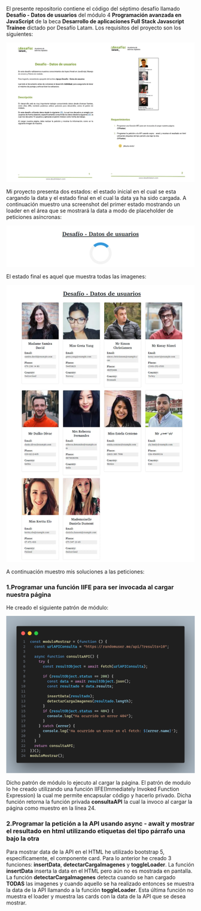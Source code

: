 El presente repositorio contiene el código del séptimo desafío llamado **Desafío - Datos de usuarios** del módulo 4 **Programación avanzada en JavaScript** de la beca **Desarrollo de aplicaciones Full Stack Javascript Trainee** dictado por Desafío Latam. Los requisitos del proyecto son los siguientes:

![Requisitos Proyecto](./assets/img/requisitos.webp)

Mi proyecto presenta dos estados: el estado inicial en el cual se esta cargando la data y el estado final en el cual la data ya ha sido cargada. A continuación muestro una screenshot del primer estado mostrando un loader en el área que se mostrará la data a modo de placeholder de peticiones asíncronas:

![Estado Inicial](./assets/img/estado_uno_loader.png)

El estado final es aquel que muestra todas las imagenes:

![Estado Final](./assets/img/estado_dos_mostrado.webp)

A continuación muestro mis soluciones a las peticiones:

### 1.Programar una función IIFE para ser invocada al cargar nuestra página

He creado el siguiente patrón de módulo:

![Patrón de Módulo](./assets/img/code-patron_modulo.png)

Dicho patrón de módulo lo ejecuto al cargar la página. El patrón de modulo lo he creado utilizando una función IIFE(Immediately Invoked Function Expression) la cual me permite encapsular código y hacerlo privado. Dicha función retorna la función privada **consultaAPI** la cual la invoco al cargar la página como muestro en la línea 24.

### 2.Programar la petición a la API usando async - await y mostrar el resultado en html utilizando etiquetas del tipo párrafo una bajo la otra

Para mostrar data de la API en el HTML he utilizado bootstrap 5, especificamente, el componente card. Para lo anterior he creado 3 funciones: **insertData**, **detectarCargaImagenes** y **toggleLoader**. La función **insertData** inserta la data en el HTML pero aún no es mostrada en pantalla. La función **detectarCargaImagenes** detecta cuando se han cargado **TODAS** las imagenes y cuando aquello se ha realizado entonces se muestra la data de la API llamando a la función **toggleLoader**. Esta última función no muestra el loader y muestra las cards con la data de la API que se desea mostrar.
